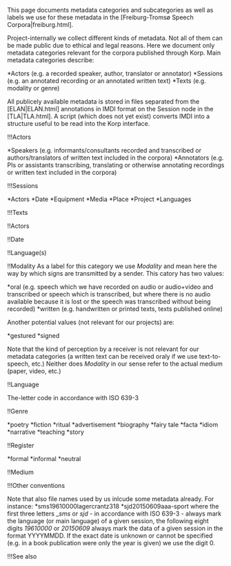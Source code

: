 This page documents metadata categories and subcategories as well as labels we use for these metadata in the [Freiburg-Tromsø Speech Corpora|freiburg.html].

Project-internally we collect different kinds of metadata. Not all of them can be made public due to ethical and legal reasons. Here we document only metadata categories relevant for the corpora published through Korp. Main metadata categories describe:

*Actors (e.g. a recorded speaker, author, translator or annotator)
*Sessions (e.g. an annotated recording or an annotated written text)
*Texts (e.g. modality or genre)

All publicely available metadata is stored in files separated from the [ELAN|ELAN.html] annotations in IMDI format on the Session node in the [TLA|TLA.html]. A script (which does not yet exist) converts IMDI into a structure useful to be read into the Korp interface.


!!!Actors

*Speakers (e.g. informants/consultants recorded and transcribed or authors/translators of written text included in the corpora)
*Annotators (e.g. PIs or assistants transcribing, translating or otherwise annotating recordings or written text included in the corpora)


!!!Sessions

*Actors
*Date
*Equipment
*Media
*Place
*Project
*Languages


!!!Texts

!!Actors

!!Date

!!Language(s)

!!Modality
As a label for this category we use _Modality_ and mean here the way by which signs are transmitted by a sender. This catory has two values:

*oral (e.g. speech which we have recorded on audio or audio+video and transcribed or speech which is transcribed, but where there is no audio available because it is lost or the speech was transcribed without being recorded)
*written (e.g. handwritten or printed texts, texts published online)  

Another potential values (not relevant for our projects) are:

*gestured
*signed

Note that the kind of perception by a receiver is not relevant for our metadata categories (a written text can be received oraly if we use text-to-speech, etc.) Neither does _Modality_ in our sense refer to the actual medium (paper, video, etc.)

!!Language

The-letter code in accordance with ISO 639-3

!!Genre

*poetry
*fiction
*ritual
*advertisement
*biography
*fairy tale
*facta
*idiom
*narrative
*teaching
*story

!!Register

*formal
*informal
*neutral

!!Medium



!!!Other conventions 

Note that also file names used by us inlcude some metadata already. For instance:
*sms19610000lagercrantz318
*sjd20150609aaa-sport
where the first three letters __sms_ or _sjd_ - in accordance with ISO 639-3 - always mark the language (or main language) of a given session, the following eight digits _19610000_ or _20150609_ always mark the data of a given session in the format YYYYMMDD. If the exact date is unknown or cannot be specified (e.g. in a book publication were only the year is given) we use the digit 0.


!!!See also
